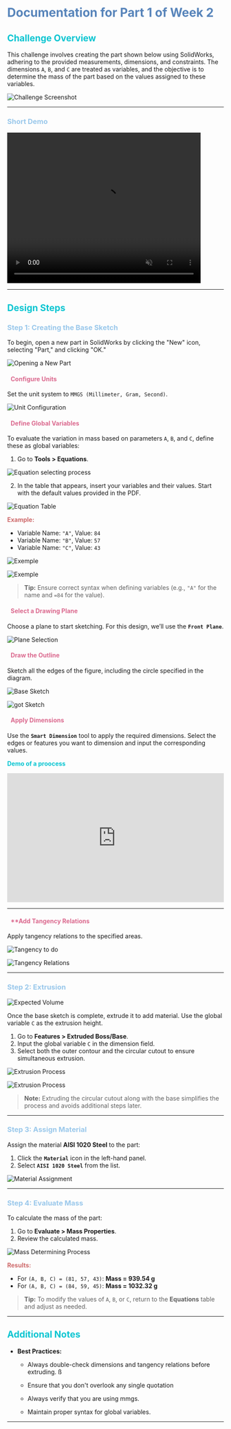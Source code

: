 ﻿# <span style="color: #5784BA;">**Documentation for Part 1 of Week 2**</span>


## <span style="color: #08C5D1;">**Challenge Overview**</span>

This challenge involves creating the part shown below using SolidWorks, adhering to the provided measurements, dimensions, and constraints. The dimensions `A`, `B`, and `C` are treated as variables, and the objective is to determine the mass of the part based on the values assigned to these variables.

![Challenge Screenshot](/images/mechanic_images/week2/label.png)

---

### <span style="color: #9AC8EB;">**Short Demo**</span>

<video width="450" height="350" ccontrols autoplay muted>
  <source src="/videos/mechanic_videos/week2/piece_demo.mp4" type="video/mp4">
  Votre navigateur ne supporte pas la balise vidéo.
</video>

---

## <span style="color: #08C5D1;">**Design Steps**</span>

### <span style="color: #9AC8EB;">**Step 1: Creating the Base Sketch**</span>

To begin, open a new part in SolidWorks by clicking the "New" icon, selecting "Part," and clicking "OK."

![Opening a New Part](/images/mechanic_images/week2/ouverture_piece.png) 

#### <span style="color: #DB6A8F; padding-left: 8px;">**Configure Units**</span>
Set the unit system to `MMGS (Millimeter, Gram, Second)`.

![Unit Configuration](/images/mechanic_images/week2/mmgs_setting.png)

#### <span style="color: #DB6A8F; padding-left: 8px;">**Define Global Variables**</span>
To evaluate the variation in mass based on parameters `A`, `B`, and `C`, define these as global variables:
1. Go to **Tools > Equations**.

![Equation selecting process](/images/mechanic_images/week2/equation_selecting_process.png)

2. In the table that appears, insert your variables and their values. Start with the default values provided in the PDF.

![Equation Table](/images/mechanic_images/week2/globale_variable_setting.png)

<span style="color: #CE6A6B;">**Example:**</span>
- Variable Name: `"A"`, Value: `84`
- Variable Name: `"B"`, Value: `57`
- Variable Name: `"C"`, Value: `43`

![Exemple](/images/mechanic_images/week2/default_values_of_variables.png)

![Exemple](/images/mechanic_images/week2/globale_variables.png)

> **Tip:** Ensure correct syntax when defining variables (e.g., `"A"` for the name and `=84` for the value).

####  <span style="color: #DB6A8F; padding-left: 8px;">**Select a Drawing Plane**</span>
Choose a plane to start sketching. For this design, we’ll use the **`Front Plane`**.

![Plane Selection](/images/mechanic_images/week2/plan_selection.png)

#### <span style="color: #DB6A8F; padding-left: 8px;"> **Draw the Outline**</span>
Sketch all the edges of the figure, including the circle specified in the diagram.

![Base Sketch](/images/mechanic_images/week2/esquisse_2D.png)

![got Sketch](/images/mechanic_images/week2/essaie_de_design.png)

#### <span style="color: #DB6A8F; padding-left: 8px;">**Apply Dimensions**</span>
Use the **`Smart Dimension`** tool to apply the required dimensions. Select the edges or features you want to dimension and input the corresponding values.

<span style="color: #08C5D1;">**Demo of a proocess**</span>

<iframe src="https://player.vimeo.com/video/1094296429?h=81ba851189&amp;badge=0&amp;autopause=0&amp;player_id=0&amp;app_id=58479" frameborder="0" allow="autoplay; fullscreen; picture-in-picture; clipboard-write; encrypted-media; web-share" style="width:100%;height:300px;" title="cotations_part_1"></iframe>

---

#### <span style="color: #DB6A8F; padding-left: 8px;">****Add Tangency Relations**</span>
Apply tangency relations to the specified areas.


![Tangency to do](/images/mechanic_images/week2/tangeante_to_apply.png)

![Tangency Relations](/images/mechanic_images/week2/application_de_la_relation_de_tangeante.png)

---


### <span style="color: #9AC8EB;">**Step 2: Extrusion**</span>

![Expected Volume](/images/mechanic_images/week2/cotation_height_C_to_do.png)

Once the base sketch is complete, extrude it to add material. Use the global variable `C` as the extrusion height.
1. Go to **Features > Extruded Boss/Base**.
2. Input the global variable `C` in the dimension field.
3. Select both the outer contour and the circular cutout to ensure simultaneous extrusion.

![Extrusion Process](/images/mechanic_images/week2/extrusion_desquisse.png)

![Extrusion Process](/images/mechanic_images/week2/extrusion_2.png)

> **Note:** Extruding the circular cutout along with the base simplifies the process and avoids additional steps later.

---

### <span style="color: #9AC8EB;">**Step 3: Assign Material**</span>

Assign the material **AISI 1020 Steel** to the part:
1. Click the **`Material`** icon in the left-hand panel.
2. Select **`AISI 1020 Steel`** from the list.

![Material Assignment](/images/mechanic_images/week2/application_materiel.png)

---

### <span style="color: #9AC8EB;">**Step 4: Evaluate Mass**</span>

To calculate the mass of the part:
1. Go to **Evaluate > Mass Properties**.
2. Review the calculated mass.

![Mass Determining Process](/images/mechanic_images/week2/mass_property.png)

<span style="color: #CE6A6B;">**Results:**</span>
- For `(A, B, C) = (81, 57, 43)`: **Mass = 939.54 g**
- For `(A, B, C) = (84, 59, 45)`: **Mass = 1032.32 g**


> **Tip:** To modify the values of `A`, `B`, or `C`, return to the **Equations** table and adjust as needed.

---

## <span style="color: #08C5D1;">**Additional Notes**</span>

- **Best Practices:**
  - Always double-check dimensions and tangency relations before extruding.
ß
  - Ensure that you don't overlook any single quotation
  
  - Always verify that you are using mmgs.

  - Maintain proper syntax for global variables.

---
